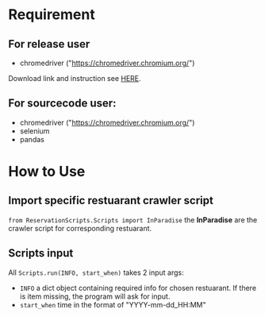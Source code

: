 # Requirement
## For release user 
* chromedriver ("https://chromedriver.chromium.org/")

Download link and instruction see [HERE](https://github.com/StanChung624/AutoBooking/releases/tag/beta).
## For sourcecode user:
* chromedriver ("https://chromedriver.chromium.org/")
* selenium
* pandas

# How to Use
## Import specific restuarant crawler script
`from ReservationScripts.Scripts import InParadise` the __InParadise__ are the crawler script for corresponding restuarant.
## Scripts input
All `Scripts.run(INFO, start_when)` takes 2 input args:
* `INFO` a dict object containing required info for chosen restuarant. If there is item missing, the program will ask for input.
* `start_when` time in the format of "YYYY-mm-dd_HH:MM"
